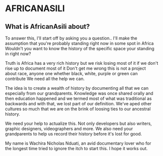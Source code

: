 # AFRICANASILI

## What is AfricanAsili about?
 To answer this, I'll start off by asking you a question..
 I'll make the assumption that you're probably standing right now in some spot in Africa
 Wouldn't you want to know the history of the specific space your standing in right now?

 Truth is Africa has a very rich history but we risk losing most of it if we don't rise up to document most of it
 Don't get me wrong this is not a project about race, anyone one whether black, white, purple or green can contribute
 We need all the help we can.

 The idea is to create a wealth of history by documenting all that we can especially from our grandparents.
 Knowledge was once shared orally and then education happened and we termed most of what was traditional as backwards and with that, we lost part of our definition. We've aped other cultures so much that we are on the brink of loosing ties to our ancestral history.

 We need your help to actualize this. Not only developers but also writers, graphic designers, videographers and more. We also need your grandparents to help us record their history before it's lost for good.

 My name is Wachira Nicholas Nduati, an avid documentary lover who for the longest time tried to ignore the itch to start this. I hope it works out. 

